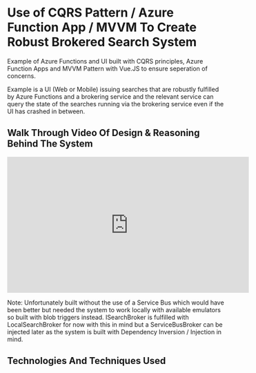 # Use of CQRS Pattern / Azure Function App / MVVM To Create Robust Brokered Search System

Example of Azure Functions and UI built with CQRS principles, Azure Function Apps and MVVM Pattern with Vue.JS to ensure seperation of concerns. 

Example is a UI (Web or Mobile) issuing searches that are robustly fulfilled by Azure Functions and a brokering service and the relevant service can query the state of the searches running via the brokering service even if the UI has crashed in between. 

## Walk Through Video Of Design & Reasoning Behind The System

<iframe width="560" height="315" src="https://www.youtube.com/embed/O2Q35mUsIB8" frameborder="0" allow="accelerometer; autoplay; encrypted-media; gyroscope; picture-in-picture" allowfullscreen></iframe>

Note: Unfortunately built without the use of a Service Bus which would have been better but needed the system to work locally with available emulators so built with blob triggers instead. ISearchBroker is fulfilled with LocalSearchBroker for now with this in mind but a ServiceBusBroker can be injected later as the system is built with Dependency Inversion / Injection in mind.

## Technologies And Techniques Used
